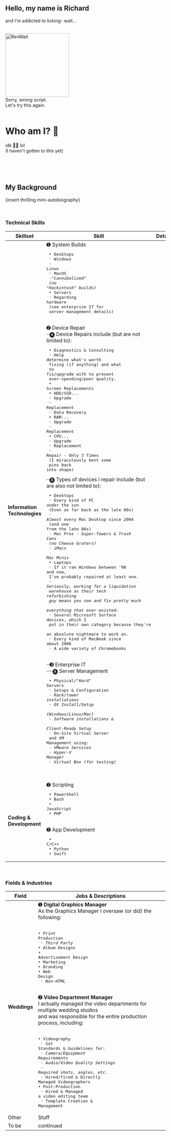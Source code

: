 ## Hello, my name is Richard

and I'm addicted to licking- wait...

<br />
<img 	src="https://bit.ly/RenWait-Parchment"
		width="200px"
		alt="RenWait"/>

<br >
Sorry, wrong script.<br />
Let's try this again.



<br />
<br />

# Who am I? 🤔

idk 🤷‍♂️ lol<br />(I haven't gotten to this yet)


<br />
<br />
<br />

## My Background

{insert thrilling mini-autobiography}



<br />

### Technical Skills

| Skillset | Skill | Details |
|----------|-------|---------|
| __Information Technologies__ | ➊ System Builds<br /><pre>  • Desktops<br />    ◦ Windows<br />    ◦ Linux<br />    ◦ MacOS<br />      ·*"Cannibalized"*<br />       *(no "Hackintosh" builds)*<br />  • Servers<br />    ◦ Regarding hardware<br />      (see enterprise IT for<br />      server management details)  </pre><br /> ➋ Device Repair<br /> ┈🅐 Device Repairs include (but are not limited to):<br /><pre>  • Diagnostics & Consulting<br />    ◦ Help determine what's worth<br />      fixing (if anything) and what<br />      to fix/upgrade with to prevent<br />      over-spending/poor quality.<br />  • Screen Replacements<br />  • HDD/SSD...<br />    ◦ Upgrade<br />    ◦ Replacement<br />    ◦ Data Recovery<br />  • RAM...<br />    ◦ Upgrade<br />    ◦ Replacement<br />  • CPU...<br />    ◦ Upgrade<br />    ◦ Replacement<br />    ◦ Repair - Only 3 Times<br >      (I miraculously bent some<br />      pins back into shape)<br /></pre>  ┈🅑 Types of devices I repair include (but are also not limited to):<br /><pre>  • Desktops<br />  ◦ Every kind of PC under the sun<br />      (Even as far back as the late 80s)<br />    ◦ *Almost* every Mac Desktop since 2004<br />        (and *one* from the late 80s)<br />      · *Mac Pros - Super-Towers & Trash Cans<br />          (no Cheese Graters)*<br />      · *iMacs*<br />      · *Mac Minis*<br />  • Laptops<br />    ◦ If it ran Windows between '98 and now,<br />      I've probably repaired at least one.<br />      · *Seriously, working for a liquidation<br />        warehouse as their tech refurbishing<br />        guy means you see and fix pretty much<br />        everything that ever existed.*<br />    ◦ Several Microsoft Surface devices, which I<br />      put in their own category because they're<br />      an absolute nightmare to work on.<br />    ◦ Every kind of MacBook since about 2006<br />    ◦ A wide variety of Chromebooks<br /></pre><br /> ┈➌ Enterprise IT<br /> ┈┈🅐 Server Management<pre>  • Physical/"Hard" Servers<br />    ◦ Setups & Configuration<br />      · *Rack/tower installations*<br />      · *OS Install/Setup<br />          (Windows/Linux/Mac)*<br />      · *Software installations &<br />        Client-Ready Setup*<br />    ◦ On-Site Virtual Server<br />      and VM Management using:<br />      · *VMware Services<br />      · Hyper-V Manager<br />      · Virtual Box (for testing)*<br />    </pre><br /> | |
| __Coding & Development__ | ➊ Scripting<br /><pre>  • PowerShell<br />  • Bash<br />  • JavaScript<br />  • PHP</pre><br /> ➋ App Development<br /><pre>  • C/C++<br />  • Python<br />  • Swift</pre> |


<br />

### Fields & Industries

| __Field__ | __Jobs & Descriptions__ |
|-----------|-----------------------|
| __Weddings__ 	| ➊ __Digital Graphics Manager__<br />As the Graphics Manager I oversaw (or did) the following:<br /><br /><pre>• Print Production<br />   ◦ *Third Party*<br />• Album Designs<br />• Advertisement Design<br />• Marketing<br />• Branding<br />• Web Design<br />   ◦ *Non-HTML*</pre><br /> 	➋ __Video Department Manager__<br />I actually managed the video departments for multiple wedding studios<br />and was responsible for the entire production process, including:<br /><br /><pre>• Videography<br />    ◦ Set Standards & Guidelines for:<br />        · *Camera/Equipment Requirements*<br />        · *Audio/Video Quality Settings*<br />        · *Required shots, angles, etc.*<br />    ◦ Hired/fired & Directly Managed Videographers<br />• Post-Production<br />    ◦ Hired & Managed a video editing team<br />    ◦ Template Creation & Management</pre> |
| Other | Stuff | 
| To be | continued | 


